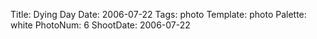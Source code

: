 Title: Dying Day
Date: 2006-07-22
Tags: photo
Template: photo
Palette: white
PhotoNum: 6
ShootDate: 2006-07-22

